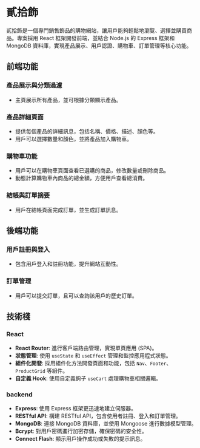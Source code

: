# 貳拾飾 

貳拾飾是一個專門銷售飾品的購物網站，讓用戶能夠輕鬆地瀏覽、選擇並購買商品。專案採用 React 框架開發前端，並結合 Node.js 的 Express 框架和 MongoDB 資料庫，實現產品展示、用戶認證、購物車、訂單管理等核心功能。

## 前端功能

### 產品展示與分類過濾
- 主頁展示所有產品，並可根據分類顯示產品。

### 產品詳細頁面
- 提供每個產品的詳細訊息，包括名稱、價格、描述、顏色等。
- 用戶可以選擇數量和顏色，並將產品加入購物車。

### 購物車功能
- 用戶可以在購物車頁面查看已選購的商品，修改數量或刪除商品。
- 動態計算購物車內商品的總金額，方便用戶查看總消費。

### 結帳與訂單摘要
- 用戶在結帳頁面完成訂單，並生成訂單訊息。

## 後端功能

### 用戶註冊與登入
- 包含用戶登入和註冊功能，提升網站互動性。

### 訂單管理
- 用戶可以提交訂單，且可以查詢該用戶的歷史訂單。

## 技術棧

### React
- **React Router**: 進行客戶端路由管理，實現單頁應用 (SPA)。
- **狀態管理**: 使用 `useState` 和 `useEffect` 管理和監控應用程式狀態。
- **組件化開發**: 採用組件化方法開發頁面和功能，包括 `Nav`、`Footer`、`ProductGrid` 等組件。
- **自定義 Hook**: 使用自定義鉤子 `useCart` 處理購物車相關邏輯。

### backend
- **Express**: 使用 Express 框架更迅速地建立伺服器。
- **RESTful API**: 構建 RESTful API，包含使用者註冊、登入和訂單管理。
- **MongoDB**: 連接 MongoDB 資料庫，並使用 Mongoose 進行數據模型管理。
- **Bcrypt**: 對用戶密碼進行加密存儲，確保密碼的安全性。
- **Connect Flash**: 顯示用戶操作成功或失敗的提示訊息。
